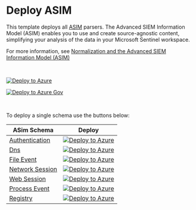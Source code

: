 # Deploy ASIM
 
This template deploys all [ASIM](https://aka.ms/AzSentinelNormalization) parsers. The Advanced SIEM Information Model (ASIM) enables you to use and create source-agnostic content, simplifying your analysis of the data in your Microsoft Sentinel workspace.

For more information, see [Normalization and the Advanced SIEM Information Model (ASIM)](https://aka.ms/AzSentinelNormalization)

<br>

[![Deploy to Azure](https://aka.ms/deploytoazurebutton)](https://portal.azure.com/#create/Microsoft.Template/uri/https%3A%2F%2Fraw.githubusercontent.com%2FAzure%2FAzure-Sentinel%2Fmaster%2FASim%2FASimFullDeployment.json)

[![Deploy to Azure Gov](https://aka.ms/deploytoazuregovbutton)](https://portal.azure.us/#create/Microsoft.Template/uri/https%3A%2F%2Fraw.githubusercontent.com%2FAzure%2FAzure-Sentinel%2Fmaster%2FASim%2FASimFullDeployment.json)

<br>

To deploy a single schema use the buttons below:

| ASim Schema | Deploy |
|-------------|--------|
| [Authentication](https://aka.ms/ASimAuthenticationDoc) | [![Deploy to Azure](https://aka.ms/deploytoazurebutton)](https://aka.ms/ASimAuthenticationARM)|
| [Dns](https://aka.ms/ASimDnsDoc) | [![Deploy to Azure](https://aka.ms/deploytoazurebutton)](https://aka.ms/ASimDnsARM)|
| [File Event](https://aka.ms/ASimFileEventDoc) | [![Deploy to Azure](https://aka.ms/deploytoazurebutton)](https://aka.ms/ASimFileEventARM)|
| [Network Session](https://aka.ms/ASimNetworkSessionDoc) | [![Deploy to Azure](https://aka.ms/deploytoazurebutton)](https://aka.ms/ASimNetworkSessionARM)|
| [Web Session](https://aka.ms/ASimWebSessionDoc) | [![Deploy to Azure](https://aka.ms/deploytoazurebutton)](https://aka.ms/ASimWebSessionARM)|
| [Process Event](ASimProcessEventDoc) | [![Deploy to Azure](https://aka.ms/deploytoazurebutton)](https://aka.ms/ASimProcessEventARM)|
| [Registry](https://aka.ms/ASimRegistryEventDoc) | [![Deploy to Azure](https://aka.ms/deploytoazurebutton)](https://aka.ms/ASimSentinelEventARM)|





